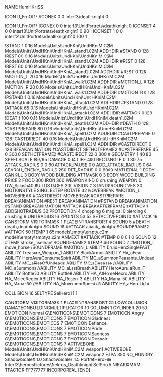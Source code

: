 NAME HumHKniSS

ICON U_FrnOf17
/ICONEX 0 0 interf3\deathknight 0

ICON U_FrnOf17
ICONEX 0 0 interf3\UnitPortrets\deathknight 0
ICONSET 4 0 0 interf3\UnitPortrets\deathknight1 0 90 1
ICONSET 1 0 0 interf3\UnitPortrets\deathknight2 0 100 1

!STAND          1 0.16 Models\Units\UndHKni\UndHKniM.C2M Models\Units\UndHKni\UndHKniA_stand1.C2M
ADDHDIR #STAND 0 128
!REST          60 0.16 Models\Units\UndHKni\UndHKniM.C2M Models\Units\UndHKni\UndHKniA_stand1.C2M
ADDHDIR #REST 0 128
!REST          60 0.16 Models\Units\UndHKni\UndHKniM.C2M Models\Units\UndHKni\UndHKniA_stand2.C2M
ADDHDIR #REST 0 128
!MOTION_L      20 0.16 Models\Units\UndHKni\UndHKniM.C2M Models\Units\UndHKni\UndHKniA_walk1.C2M
ADDHDIR #MOTION_L 0 128
!MOTION_R      20 0.16 Models\Units\UndHKni\UndHKniM.C2M Models\Units\UndHKni\UndHKniA_walk1.C2M
ADDHDIR #MOTION_R 0 128
!PSTAND        1  0.16 Models\Units\UndHKni\UndHKniM.C2M Models\Units\UndHKni\UndHKniA_attack1.C2M
ADDHDIR #PSTAND 0 128 
!ATTACK        65 0.16 Models\Units\UndHKni\UndHKniM.C2M Models\Units\UndHKni\UndHKniA_attack1.C2M
ADDHDIR #ATTACK 0 128
!DEATH         100 0.16 Models\Units\UndHKni\UndHKniM_death1.C2M Models\Units\UndHKni\UndHKniA_death1.C2M
ADDHDIR #DEATH 0 128
!CASTPREPARE   80 0.16 Models\Units\UndHKni\UndHKniM.C2M Models\Units\UndHKni\UndHKniA_spell1.C2M
ADDHDIR #CASTPREPARE 0 128
!CASTDIRECT   40 0.16 Models\Units\UndHKni\UndHKniM.C2M Models\Units\UndHKni\UndHKniA_spell1.C2M
ADDHDIR #CASTDIRECT 0 128
BREAKANIMATION #CASTDIRECT
SETHOTFRAME2 #CASTPREPARE 45 0 300 0
SETHOTFRAME2 #CASTDIRECT 22 0 300 0
GEOMETRY 1 40 80
SPEEDSCALE 85//95
DAMAGE   0 14
LIFE     400
RECTANGLE 0 0 30 75
ATTACK_RADIUS 0 0 60
ATTACK_PAUSE 0 0
ADD_ATTACK_RADIUS 0 64
SEARCH_ENEMY_RADIUS 250
DET_RADIUS 0 0 8000
MATHERIAL 1 BODY
CANKILL 3 BODY WOOD BUILDING
ATTMASK 0 3 BODY WOOD BUILDING
PRICE 2 FOOD 300 IRON 300
WEAPONKIND 0 crushing
WEAPON 0 UW_Splash40
BUILDSTAGES 200
VISION 2
STANDGROUND
VES 30
MOTIONSTYLE SINGLESTEP
ROTATE 32
MOVEBREAK #MOTION_L
MOVEBREAK #CASTDIRECT
MOVEBREAK #CASTPREPARE
BREAKANIMATION #REST
BREAKANIMATION #PSTAND
BREAKANIMATION #STAND
BREAKANIMATION #ATTACK
BREAKAFTERFRAME #ATTACK 1
ADDSHOTRADIUS 32
PROTECTION 4 chopping 6 magical 0 piercing 6 crushing 9
UNITRADIUS 16
ZPOINTS 53 53
SETACTIVEPOINT0 #ATTACK 19
CANSTORM
VISITORMASK 1
PLACEINTRANSPORT 4
SOUND 5 #DEATH death_deathknight
SOUND 15 #ATTACK attack_hknight
SOUNDFRAME2 #ATTACK 50
!TEMP  1 65 models\empty\empty.c2m models\empty\emptya.c2m
ANMEXT #ATTACK #TEMP 0 0 0 1 0
SOUND 12 #TEMP stroke_hselhant
SOUNDFRAME2 #TEMP 46
SOUND 2 #MOTION_L move_horse
/SOUNDFRAME #MOTION_L
ABILITY DruidHeroSingleFAST
ABILITY Treasure_Weapon_1
ABILITY BlackArmor
ABILITY HA_aFear
ABILITY HeroAuraConsumeSpirit
ABILITY MC_aSummonPeasants_Undead
ABILITY MC_aRiseOfUndeads 
ABILITY MC_aDesease 
//ABILITY MC_aSummons
//ABILITY MC_aLastBreath 
ABILITY HeroAura_aRun_F
ABILITY Bottle20
ABILITY Bottle8
ABILITY HA_AtHomeNecro
ABILITY HA_MeleeRegen
ABILITY HA_Regen-3
ABILITY HA_Mana-50
ABILITY HA_Mana-50
//ABILITY HA_MovementSpeed+5
ABILITY HA_aHeroLight

COLLISION 16
SELTYPE SelHero1 1 1

CANSTORM
VISITORMASK 1
PLACEINTRANSPORT 25
LOWCOLLISION
DAMAGEONBUILDINGMULTIPLICATOR 10
COLUMN 1
CYLINDER 20 50
EMOTICON Normal G\EMOTICONS\EMOTICONS 7
EMOTICON Angry G\EMOTICONS\EMOTICONS 7
EMOTICON Gladness G\EMOTICONS\EMOTICOS 7
EMOTICON Defiance G\EMOTICONS\EMOTICONS 7
EMOTICON Pride G\EMOTICONS\EMOTICONS 7
EMOTICON Sadness G\EMOTICONS\EMOTICONS 7
EMOTICON Despair G\EMOTICONS\EMOTICONS 7
ACTIVEBONE Models\Units\UndHKni\UndHKniM.C2M weapon1
ACTIVEBONE Models\Units\UndHKni\UndHKniM.C2M weapon2
EXPA 350
NO_HUNGRY
ShadowScaleX 1.0
ShadowScaleY 1.5
PortretHeroFile Interf3\heroesPictures\Nekros_Deathknight
SelPrio 5
NIKAKIXMAM
TFACTOR FF777777
INCORPOREAL
[END]
